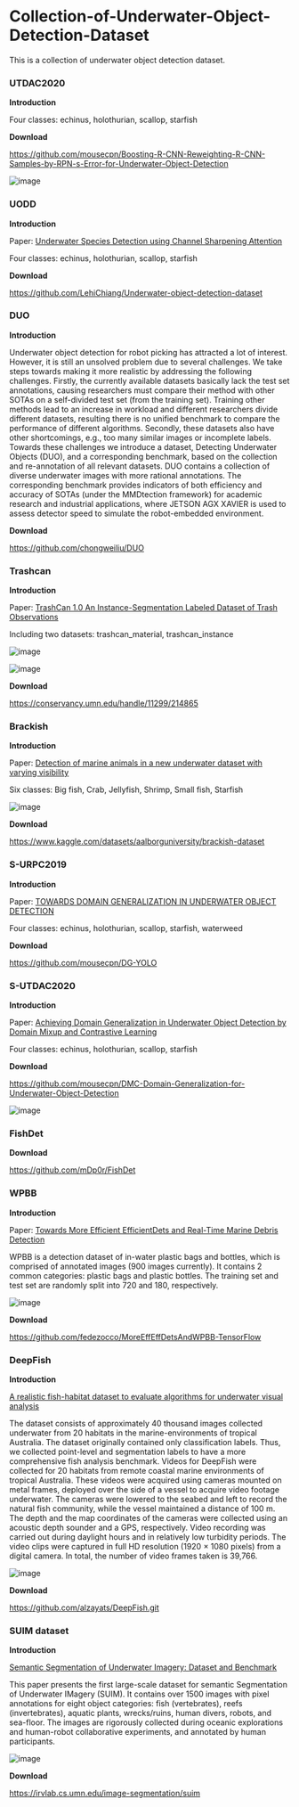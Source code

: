 # Collection-of-Underwater-Object-Detection-Dataset
This is a collection of underwater object detection dataset.



### UTDAC2020

**Introduction**

Four classes: echinus, holothurian, scallop, starfish



**Download**

https://github.com/mousecpn/Boosting-R-CNN-Reweighting-R-CNN-Samples-by-RPN-s-Error-for-Underwater-Object-Detection

![image](https://user-images.githubusercontent.com/46233799/179469007-20f0bbc0-514b-40b6-bbe8-ef1b7a6e0ce1.png)


### UODD

**Introduction**

Paper: [Underwater Species Detection using Channel Sharpening Attention](https://www.researchgate.net/profile/Xin-Fan-2/publication/355375809_Underwater_Species_Detection_using_Channel_Sharpening_Attention/links/617b4f650be8ec17a9424b49/Underwater-Species-Detection-using-Channel-Sharpening-Attention.pdf)

Four classes: echinus, holothurian, scallop, starfish

**Download**

https://github.com/LehiChiang/Underwater-object-detection-dataset


### DUO

**Introduction**

Underwater object detection for robot picking has attracted a lot of interest. However, it is still an unsolved problem due to several challenges. We take steps towards making it more realistic by addressing the following challenges. Firstly, the currently available datasets basically lack the test set annotations, causing researchers must compare their method with other SOTAs on a self-divided test set (from the training set). Training other methods lead to an increase in workload and different researchers divide different datasets, resulting there is no unified benchmark to compare the performance of different algorithms. Secondly, these datasets also have other shortcomings, e.g., too many similar images or incomplete labels. Towards these challenges we introduce a dataset, Detecting Underwater Objects (DUO), and a corresponding benchmark, based on the collection and re-annotation of all relevant datasets. DUO contains a collection of diverse underwater images with more rational annotations. The corresponding benchmark provides indicators of both efficiency and accuracy of SOTAs (under the MMDtection framework) for academic research and industrial applications, where JETSON AGX XAVIER is used to assess detector speed to simulate the robot-embedded environment.


**Download**

https://github.com/chongweiliu/DUO


### Trashcan

**Introduction**

Paper: [TrashCan 1.0 An Instance-Segmentation Labeled Dataset of Trash Observations](https://arxiv.org/abs/2007.08097) 

Including two datasets: trashcan_material, trashcan_instance

![image](https://user-images.githubusercontent.com/46233799/179469571-5a6089a2-2b81-479f-915f-4d97c2946bde.png)

![image](https://user-images.githubusercontent.com/46233799/179469460-d93f1aa0-7be3-452a-884f-9ee444015c03.png)


**Download**

https://conservancy.umn.edu/handle/11299/214865



### Brackish

**Introduction**

Paper: [Detection of marine animals in a new underwater dataset with varying visibility](http://openaccess.thecvf.com/content_CVPRW_2019/papers/AAMVEM/Pedersen_Detection_of_Marine_Animals_in_a_New_Underwater_Dataset_with_CVPRW_2019_paper.pdf)

Six classes: Big fish, Crab, Jellyfish, Shrimp, Small fish, Starfish

![image](https://user-images.githubusercontent.com/46233799/179469045-4a539146-0a5e-4ce0-929a-3ddb86c15c6e.png)


**Download**

https://www.kaggle.com/datasets/aalborguniversity/brackish-dataset



### S-URPC2019

**Introduction**

Paper: [TOWARDS DOMAIN GENERALIZATION IN UNDERWATER OBJECT DETECTION](https://arxiv.org/abs/2004.06333)

Four classes: echinus, holothurian, scallop, starfish, waterweed

**Download**

https://github.com/mousecpn/DG-YOLO



### S-UTDAC2020

**Introduction**

Paper: [Achieving Domain Generalization in Underwater Object Detection by Domain Mixup and Contrastive Learning](https://arxiv.org/abs/2104.02230)

Four classes: echinus, holothurian, scallop, starfish

**Download**

https://github.com/mousecpn/DMC-Domain-Generalization-for-Underwater-Object-Detection

![image](https://user-images.githubusercontent.com/46233799/179469116-ef7a2fc3-81c8-4170-8a4d-5cd218603c83.png)


### FishDet

**Download**

https://github.com/mDp0r/FishDet

### WPBB

**Introduction**

Paper: [Towards More Efficient EfficientDets and Real-Time Marine Debris Detection](https://ieeexplore.ieee.org/document/10044917)

WPBB is a detection dataset of in-water plastic bags and bottles, which is comprised of annotated images (900 images currently). It contains 2 common categories: plastic bags and plastic bottles. The training set and test set are randomly split into 720 and 180, respectively.

![image](https://github.com/mousecpn/Collection-of-Underwater-Object-Detection-Dataset/assets/46233799/7e3c4d82-baff-4d68-b6ba-4c9db05e9bf1)


**Download**

https://github.com/fedezocco/MoreEffEffDetsAndWPBB-TensorFlow

### DeepFish

**Introduction**

[A realistic fish-habitat dataset to evaluate algorithms for underwater visual analysis
](https://www.nature.com/articles/s41598-020-71639-x)

The dataset consists of approximately 40 thousand images collected underwater from 20 habitats in the marine-environments of tropical Australia. The dataset originally contained only classification labels. Thus, we collected point-level and segmentation labels to have a more comprehensive fish analysis benchmark. Videos for DeepFish were collected for 20 habitats from remote coastal marine environments of tropical Australia. These videos were acquired using cameras mounted on metal frames, deployed over the side of a vessel to acquire video footage underwater. The cameras were lowered to the seabed and left to record the natural fish community, while the vessel maintained a distance of 100 m. The depth and the map coordinates of the cameras were collected using an acoustic depth sounder and a GPS, respectively. Video recording was carried out during daylight hours and in relatively low turbidity periods. The video clips were captured in full HD resolution (1920 × 1080 pixels) from a digital camera. In total, the number of video frames taken is 39,766.

![image](https://github.com/mousecpn/Collection-of-Underwater-Object-Detection-Dataset/assets/46233799/28e3bb2d-f50f-4a06-bcda-c6928213e463)

**Download**

https://github.com/alzayats/DeepFish.git

### SUIM dataset

**Introduction**

[Semantic Segmentation of Underwater Imagery: Dataset and Benchmark](https://ieeexplore.ieee.org/stamp/stamp.jsp?arnumber=9340821)

This paper presents the first large-scale dataset for semantic Segmentation of Underwater IMagery (SUIM). It contains over 1500 images with pixel annotations for eight object categories: fish (vertebrates), reefs (invertebrates), aquatic plants, wrecks/ruins, human divers, robots, and sea-floor. The images are rigorously collected during oceanic explorations and human-robot collaborative experiments, and annotated by human participants.

![image](https://github.com/user-attachments/assets/55afccf0-06cb-43a6-a209-bf13c9a02ac1)


**Download**

https://irvlab.cs.umn.edu/image-segmentation/suim
